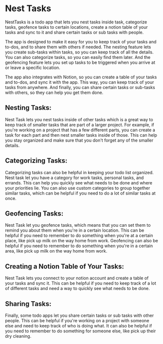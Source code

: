 # Nest Tasks

NestTasks is a todo app that lets you nest tasks inside task, categorize tasks, geofence tasks to certain locations, create a notion table of your tasks and sync to it and share certain tasks or sub tasks with people.

The app is designed to make it easy for you to keep track of your tasks and to-dos, and to share them with others if needed. The nesting feature lets you create sub-tasks within tasks, so you can keep track of all the details. You can also categorize tasks, so you can easily find them later. And the geofencing feature lets you set up tasks to be triggered when you arrive at or leave a specific location.

The app also integrates with Notion, so you can create a table of your tasks and to-dos, and sync it with the app. This way, you can keep track of your tasks from anywhere. And finally, you can share certain tasks or sub-tasks with others, so they can help you get them done.

## Nesting Tasks:

Nest Task lets you nest tasks inside of other tasks which is a great way to keep track of smaller tasks that are part of a larger project. For example, if you're working on a project that has a few different parts, you can create a task for each part and then nest smaller tasks inside of those. This can help you stay organized and make sure that you don't forget any of the smaller details.

## Categorizing Tasks:

Categorizing tasks can also be helpful in keeping your todo list organized. Nest task let you have a category for work tasks, personal tasks, and errands. This can help you quickly see what needs to be done and where your priorities lie. You can also use custom categories to group together similar tasks, which can be helpful if you need to do a lot of similar tasks at once.

## Geofencing Tasks:

Nest Task let you geofence tasks, which means that you can set them to remind you about them when you're in a certain location. This can be helpful if you need to remember to do something when you're at a certain place, like pick up milk on the way home from work. Geofencing can also be helpful if you need to remember to do something when you're in a certain area, like pick up milk on the way home from work.

## Creating a Notion Table of Your Tasks:

Nest Task lets you connect to your notion account and create a table of your tasks and sync it. This can be helpful if you need to keep track of a lot of different tasks and need a way to quickly see what needs to be done.

## Sharing Tasks:

Finally, some todo apps let you share certain tasks or sub tasks with other people. This can be helpful if you're working on a project with someone else and need to keep track of who is doing what. It can also be helpful if you need to remember to do something for someone else, like pick up their dry cleaning.

